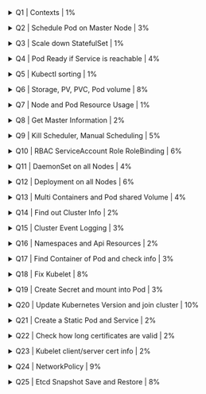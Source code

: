 
<details><summary> Q1 | Contexts | 1% </summary><p>
  
  ![q1](../images/q1.png) </p> </details>

<details><summary> Q2 | Schedule Pod on Master Node | 3% </summary><p>

  ![q2a](../images/q2a.png) ![q2b](../images/q2b.png) ![q2errorV2](../images/q2errorV2.png)</p> </details>

<details><summary> Q3 | Scale down StatefulSet | 1% </summary><p>

  ![q3](../images/q3.png) </p> </details>

<details><summary> Q4 | Pod Ready if Service is reachable | 4% </summary><p>

  ![q4a](../images/q4a.png) ![q4b](../images/q4b.png)</p> </details>

<details><summary> Q5 | Kubectl sorting | 1% </summary><p>

  ![q5](../images/q5.png) </p> </details>

<details><summary> Q6 | Storage, PV, PVC, Pod volume | 8% </summary><p>

  ![q6a](../images/q6a.png) ![q6b](../images/q6b.png)</p> </details>

<details><summary> Q7 | Node and Pod Resource Usage | 1% </summary><p>

  ![q7](../images/q7.png) </p> </details>

<details><summary> Q8 | Get Master Information | 2% </summary><p>

  ![q8a](../images/q8a.png) ![q8b](../images/q8b.png) </p> </details>

<details><summary> Q9 | Kill Scheduler, Manual Scheduling | 5% </summary><p>

  ![q9a](../images/q9a.png) ![q9b](../images/q9b.png) ![q9c](../images/q9c.png)</p> </details>

<details><summary> Q10 | RBAC ServiceAccount Role RoleBinding | 6% </summary><p>

  ![q10a](../images/q10a.png) ![q10b](../images/q10b.png)</p> </details>

<details><summary> Q11 | DaemonSet on all Nodes | 4% </summary><p>

  ![q11a](../images/q11a.png) ![q11b](../images/q11b.png)</p> </details>

<details><summary> Q12 | Deployment on all Nodes | 6% </summary><p>

  ![q12a](../images/q12a.png) ![q12b](../images/q12b.png) ![q12c](../images/q12c.png)</p> </details>

<details><summary> Q13 | Multi Containers and Pod shared Volume | 4% </summary><p>

  ![q13a](../images/q13a.png) ![q13b](../images/q13b.png)</p> </details>

<details><summary> Q14 | Find out Cluster Info | 2% </summary><p>

  ![q14a](../images/q14a.png) ![q14b](../images/q14b.png)</p> </details>

<details><summary> Q15 | Cluster Event Logging | 3% </summary><p>

  ![q15](../images/q15.png) </p> </details>

<details><summary> Q16 | Namespaces and Api Resources | 2% </summary><p>

  ![q16a](../images/q16a.png) ![q6b](../images/q16b.png)</p> </details>

<details><summary> Q17 | Find Container of Pod and check info | 3% </summary><p>

  ![q17a](../images/q17.png)</p> </details>

<details><summary> Q18 | Fix Kubelet | 8% </summary><p>

  ![q18a](../images/q18a.png) ![q18b](../images/q18b.png) </p> </details>

<details><summary> Q19 | Create Secret and mount into Pod | 3% </summary><p>

  ![q19a](../images/q19a.png) ![q19b](../images/q19b.png)</p> </details>

<details><summary> Q20 | Update Kubernetes Version and join cluster | 10% </summary><p>

  ![q20a](../images/q20a.png) ![q20b](../images/q20b.png) ![q20c](../images/q20c.png)</p> </details>

<details><summary> Q21 | Create a Static Pod and Service | 2% </summary><p>

  ![q21a](../images/q21a.png) ![q21b](../images/q21b.png)</p> </details>

<details><summary> Q22 | Check how long certificates are valid | 2% </summary><p>

  ![q22](../images/q22.png) </p> </details>

<details><summary> Q23 | Kubelet client/server cert info | 2% </summary><p>

  ![q23](../images/q23.png) </p> </details>

<details><summary> Q24 | NetworkPolicy | 9% </summary><p>

  ![q24a](../images/q24a.png) ![q24b](../images/q24b.png)</p> </details>

<details><summary> Q25 | Etcd Snapshot Save and Restore | 8% </summary><p>

  ![q25a](../images/q25a.png) ![q25b](../images/q25b.png) ![q25c](../images/q25c.png)</p> </details>

